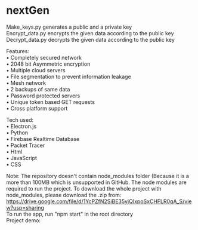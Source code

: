 # nextGen

Make_keys.py generates a public and a private key <br>
Encrypt_data.py encrypts the given data according to the public key <br>
Decrypt_data.py decrypts the given data according to the public key <br>

Features: <br>
• Completely secured network <br>
• 2048 bit Asymmetric encryption <br>
• Multiple cloud servers <br>
• File segmentation to prevent information leakage <br>
• Mesh network <br>
• 2 backups of same data <br>
• Password protected servers <br>
• Unique token based GET requests <br>
• Cross platform support <br>

Tech used: <br>
• Electron.js <br>
• Python <br>
• Firebase Realtime Database <br>
• Packet Tracer <br>
• Html <br>
• JavaScript <br>
• CSS <br>

Note: The repository doesn't contain node_modules folder (Because it is a more than 100MB which is unsupported in GitHub. The node modules are required to run the project. To download the whole project with node_modules, please download the .zip from: https://drive.google.com/file/d/1YcPZfN2SiBE35yjQIxpoSxCHFLR0qA_S/view?usp=sharing <br>
To run the app, run "npm start" in the root directory <br>
Project demo: 
